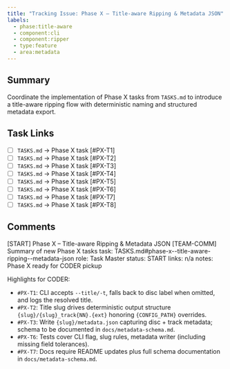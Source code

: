 ```yaml
---
title: "Tracking Issue: Phase X – Title-aware Ripping & Metadata JSON"
labels:
  - phase:title-aware
  - component:cli
  - component:ripper
  - type:feature
  - area:metadata
---
```


## Summary
Coordinate the implementation of Phase X tasks from `TASKS.md` to introduce a title-aware ripping flow with deterministic naming and structured metadata export.

## Task Links
- [ ] `TASKS.md` → Phase X task [#PX-T1]
- [ ] `TASKS.md` → Phase X task [#PX-T2]
- [ ] `TASKS.md` → Phase X task [#PX-T3]
- [ ] `TASKS.md` → Phase X task [#PX-T4]
- [ ] `TASKS.md` → Phase X task [#PX-T5]
- [ ] `TASKS.md` → Phase X task [#PX-T6]
- [ ] `TASKS.md` → Phase X task [#PX-T7]
- [ ] `TASKS.md` → Phase X task [#PX-T8]

## Comments
[START] Phase X – Title-aware Ripping & Metadata JSON
[TEAM-COMM] Summary of new Phase X tasks
task: TASKS.md#phase-x--title-aware-ripping--metadata-json
role: Task Master
status: START
links: n/a
notes: Phase X ready for CODER pickup

Highlights for CODER:
- `#PX-T1`: CLI accepts `--title/-t`, falls back to disc label when omitted, and logs the resolved title.
- `#PX-T2`: Title slug drives deterministic output structure `{slug}/{slug}_track{NN}.{ext}` honoring `{CONFIG_PATH}` overrides.
- `#PX-T3`: Write `{slug}/metadata.json` capturing disc + track metadata; schema to be documented in `docs/metadata-schema.md`.
- `#PX-T6`: Tests cover CLI flag, slug rules, metadata writer (including missing field tolerances).
- `#PX-T7`: Docs require README updates plus full schema documentation in `docs/metadata-schema.md`.
